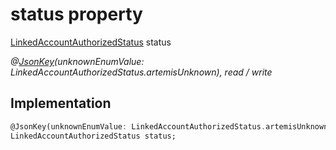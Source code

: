 


# status property






[LinkedAccountAuthorizedStatus](../../graphql_accounts_account_queries.graphql/LinkedAccountAuthorizedStatus-class.md) status
  
_@[JsonKey](https://pub.dev/documentation/json_annotation/3.1.1/json_annotation/JsonKey-class.html)(unknownEnumValue: LinkedAccountAuthorizedStatus.artemisUnknown), read / write_






## Implementation

```dart
@JsonKey(unknownEnumValue: LinkedAccountAuthorizedStatus.artemisUnknown)
LinkedAccountAuthorizedStatus status;


```







